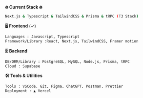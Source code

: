 
**🔥 Current Stack 🔥**
```bash
Next.js & Typescript & TailwindCSS & Prisma & tRPC (T3 Stack)
```
🖥️ **Frontend** (✓) 
```bash
Languages : Javascript, Typescript
Framework/Library :React, Next.js, TailwindCSS, Framer motion
```

**🗄️ Backend**
```bash
DB/ORM/Library : PostgreSQL, MySQL, Node.js, Prisma, tRPC
Cloud : Supabase
```

**🛠️ Tools & Utilities**
```bash
Tools : VSCode, Git, Figma, ChatGPT, Postman, Prettier
Deployment : ▲ Vercel 
```

